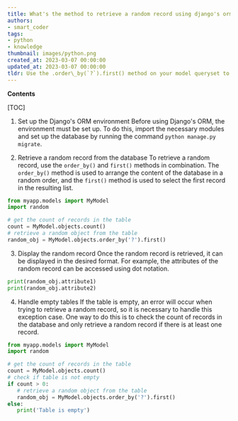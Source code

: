 ```yaml
---
title: What's the method to retrieve a random record using django's orm?
authors:
- smart_coder
tags:
- python
- knowledge
thumbnail: images/python.png
created_at: 2023-03-07 00:00:00
updated_at: 2023-03-07 00:00:00
tldr: Use the .order\_by(`?`).first() method on your model queryset to pull a random record.
---
```


**Contents**

[TOC]

1. Set up the Django's ORM environment
Before using Django's ORM, the environment must be set up. To do this, import the necessary modules and set up the database by running the command `python manage.py migrate`.

2. Retrieve a random record from the database
To retrieve a random record, use the `order_by()` and `first()` methods in combination. The `order_by()` method is used to arrange the content of the database in a random order, and the `first()` method is used to select the first record in the resulting list.

```python
from myapp.models import MyModel
import random

# get the count of records in the table
count = MyModel.objects.count()
# retrieve a random object from the table
random_obj = MyModel.objects.order_by('?').first()
```

3. Display the random record
Once the random record is retrieved, it can be displayed in the desired format. For example, the attributes of the random record can be accessed using dot notation.

```python
print(random_obj.attribute1)
print(random_obj.attribute2)
```

4. Handle empty tables
If the table is empty, an error will occur when trying to retrieve a random record, so it is necessary to handle this exception case. One way to do this is to check the count of records in the database and only retrieve a random record if there is at least one record.

```python
from myapp.models import MyModel
import random

# get the count of records in the table
count = MyModel.objects.count()
# check if table is not empty
if count > 0:
   # retrieve a random object from the table
   random_obj = MyModel.objects.order_by('?').first()
else:
   print('Table is empty')
```
